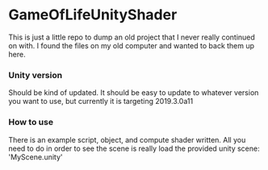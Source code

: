 # GameOfLifeUnityShader
This is just a little repo to dump an old project that I never really continued on with. I found the files on my old computer and wanted to back them up here. 

### Unity version 
Should be kind of updated. It should be easy to update to whatever version you want to use, but currently it is targeting 2019.3.0a11  

### How to use
There is an example script, object, and compute shader written. All you need to do in order to see the scene is really load the provided unity scene: 'MyScene.unity'
